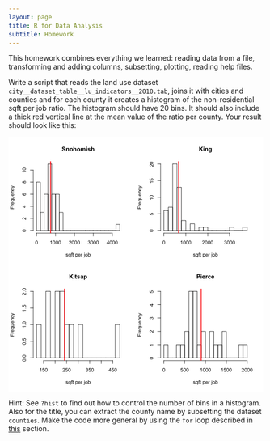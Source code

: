 ```yaml
---
layout: page
title: R for Data Analysis
subtitle: Homework
---
```




This homework combines everything we learned: reading data from a file, transforming and adding columns, subsetting, plotting, reading help files.

Write a script that reads the land use dataset `city__dataset_table__lu_indicators__2010.tab`, joins it with cities and counties and for each county it creates a histogram of the non-residential sqft per job ratio. The histogram should have 20 bins. It should also include a thick red vertical line at the mean value of the ratio per county. Your result should look like this:

<img src="fig/16-homework-unnamed-chunk-2-1.png" title="plot of chunk unnamed-chunk-2" alt="plot of chunk unnamed-chunk-2" style="display: block; margin: auto;" />

Hint: See `?hist` to find out how to control the number of bins in a histogram. Also for the title, you can extract the county name by subsetting the dataset `counties`. Make the code more general by using the `for` loop described in [this](07-functions.html#control-flow) section.
